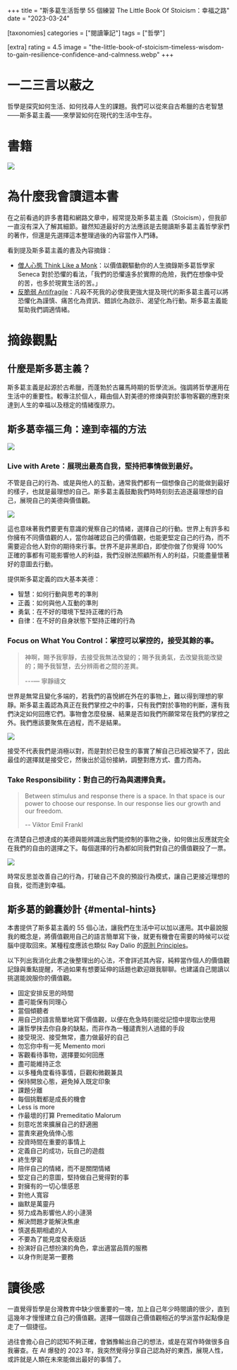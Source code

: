 +++
title = "斯多葛生活哲學 55 個練習 The Little Book Of Stoicism：幸福之路"
date = "2023-03-24"

[taxonomies]
categories = ["閱讀筆記"]
tags = ["哲學"]

[extra]
rating = 4.5
image = "the-little-book-of-stoicism-timeless-wisdom-to-gain-resilience-confidence-and-calmness.webp"
+++

# 一二三言以蔽之
哲學是探究如何生活、如何找尋人生的課題。我們可以從來自古希臘的古老智慧——斯多葛主義——來學習如何在現代的生活中生存。

# 書籍
[![](the-little-book-of-stoicism-timeless-wisdom-to-gain-resilience-confidence-and-calmness.webp)](https://www.goodreads.com/book/show/43621841-the-little-book-of-stoicism)


# 為什麼我會讀這本書

在之前看過的許多書籍和網路文章中，經常提及斯多葛主義（Stoicism），但我卻一直沒有深入了解其細節。雖然知道最好的方法應該是去閱讀斯多葛主義哲學家們的著作，但還是先選擇這本整理過後的內容當作入門磚。

看到提及斯多葛主義的書及內容摘錄：
* [僧人心態 Think Like a Monk](@/reading-notes/think-like-a-monk/index.md)：以價值觀驅動你的人生摘錄斯多葛哲學家 Seneca 對於恐懼的看法，「我們的恐懼遠多於實際的危險，我們在想像中受的苦，也多於現實生活的苦。」
* [反脆弱 Antifragile](@/reading-notes/antifragile/index.md)：凡殺不死我的必使我更強大提及現代的斯多葛主義可以將恐懼化為謹慎、痛苦化為資訊、錯誤化為啟示、渴望化為行動。斯多葛主義能幫助我們調適情緒。

# 摘錄觀點

## 什麼是斯多葛主義？

斯多葛主義是起源於古希臘，而蓬勃於古羅馬時期的哲學流派。強調將哲學運用在生活中的重要性。較專注於個人，藉由個人對美德的修煉與對於事物客觀的應對來達到人生的幸福以及穩定的情緒復原力。

## 斯多葛幸福三角：達到幸福的方法

![](triangle.webp)

### Live with Arete：展現出最高自我，堅持把事情做到最好。

不管是自己的行為、或是與他人的互動，通常我們都有一個想像自己的能做到最好的樣子，也就是最理想的自己。斯多葛主義鼓勵我們時時刻刻去追逐最理想的自己，展現自己的美德與價值觀。

![](ideal-gap.webp)

這也意味著我們要更有意識的覺察自己的情緒，選擇自己的行動。世界上有許多和你擁有不同價值觀的人，當你越確認自己的價值觀，也能更堅定自己的行為，而不需要迎合他人對你的期待來行事。世界不是非黑即白，即使你做了你覺得 100% 正確的事都有可能影響他人的利益，我們沒辦法照顧所有人的利益，只能盡量懷著好的意圖去行動。

提供斯多葛定義的四大基本美德：

* 智慧：如何行動與思考的準則
* 正義：如何與他人互動的準則
* 勇氣：在不好的環境下堅持正確的行為
* 自律：在不好的自身狀態下堅持正確的行為


### Focus on What You Control：掌控可以掌控的，接受其餘的事。

> 神啊，賜予我寧靜，去接受我無法改變的；賜予我勇氣，去改變我能改變的；賜予我智慧，去分辨兩者之間的差異。
>
> ---— 寧靜禱文

世界是無常且變化多端的，若我們的喜悅綁在外在的事物上，難以得到理想的寧靜。斯多葛主義認為真正在我們掌控之中的事，只有我們對於事物的判斷，還有我們決定如何回應它們。事物會怎麼發展、結果是否如我們所願常常在我們的掌控之外。我們應該要聚焦在過程，而不是結果。

![](control.webp)

接受不代表我們是消極以對，而是對於已發生的事實了解自己已經改變不了，因此最佳的選擇就是接受它，然後出於這份接納，調整對應方式、盡力而為。

### Take Responsibility：對自己的行為與選擇負責。

> Between stimulus and response there is a space. In that space is our power to choose our response. In our response lies our growth and our freedom.
>
> -- Viktor Emil Frankl

在清楚自己想達成的美德與能辨識出我們能控制的事物之後，如何做出反應就完全在我們的自由的選擇之下。每個選擇的行為都如同我們對自己的價值觀投了一票。

![](option.webp)

時常反思並改善自己的行為，打破自己不良的預設行為模式，讓自己更接近理想的自我，從而達到幸福。

## 斯多葛的錦囊妙計 {#mental-hints}

本書提供了斯多葛主義的 55 個心法，讓我們在生活中可以加以運用。其中最說服我的概念是，將價值觀用自己的語言簡單寫下後，就更有機會在需要的時候可以從腦中提取回來。某種程度應該也類似 Ray Dalio 的[原則 Principles](@/reading-notes/principles/index.md)。

以下列出我消化此書之後整理出的心法，不會詳述其內容，純粹當作個人的價值觀記錄與重點提醒，不過如果有想要延伸的話題也歡迎跟我聊聊。也建議自己閱讀以挑選能說服你的價值觀。

* 固定安排反思的時間
* 盡可能保有同理心
* 當個傾聽者
* 用自己的語言簡單地寫下價值觀，以便在危急時刻能從記憶中提取出使用
* 讓哲學抹去你自身的缺點，而非作為一種譴責別人過錯的手段
* 接受現況、接受無常，盡力做最好的自己
* 勿忘你中有一死 Memento mori
* 客觀看待事物，選擇要如何回應
* 盡可能維持正念
* 以多種角度看待事情，巨觀和微觀兼具
* 保持開放心態，避免掉入既定印象
* 課題分離
* 每個挑戰都是成長的機會
* Less is more
* 作最壞的打算 Premeditatio Malorum
* 刻意吃苦來擴展自己的舒適圈
* 當責來避免僥倖心態
* 投資時間在重要的事情上
* 定義自己的成功，玩自己的遊戲
* 終生學習
* 陪伴自己的情緒，而不是關閉情緒
* 堅定自己的意圖，堅持做自己覺得對的事
* 對擁有的一切心懷感恩
* 對他人寬容
* 幽默是萬靈丹
* 努力成為影響他人的小漣漪
* 解決問題才能解決焦慮
* 慎選長期相處的人
* 不要為了能見度發表廢話
* 扮演好自己想扮演的角色，拿出適當品質的服務
* 以身作則是第一要務

# 讀後感

一直覺得哲學是台灣教育中缺少很重要的一塊，加上自己年少時閱讀的很少，直到這幾年才慢慢建立自己的價值觀。選擇一個跟自己價值觀相近的學派當作起點像是走了一個捷徑。

過往會擔心自己的認知不夠正確，會猶豫輸出自己的想法，或是在寫作時做很多自我審查。在 AI 爆發的 2023 年，我突然覺得分享自己認為好的東西，展現人性，或許就是人類在未來能做出最好的事情了。

